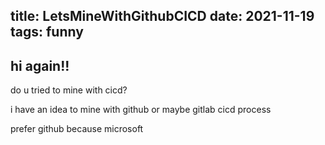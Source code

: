 title: LetsMineWithGithubCICD
date: 2021-11-19
tags: funny
----
hi again!!
----
do u tried to mine with cicd?

i have an idea to mine with github or maybe gitlab cicd process

prefer github because microsoft
